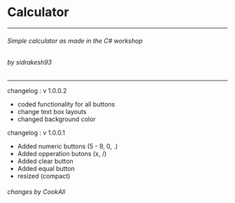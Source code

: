 # Calculator
***
###### Simple calculator as made in the C# workshop
###### by  sidrakesh93
***
changelog : v 1.0.0.2 
- coded functionality for all buttons
- change text box layouts
- changed background color

changelog : v 1.0.0.1
- Added numeric buttons (5 - 9, 0, .)
- Added opperation butons (x, /)
- Added clear button
- Added equal button
- resized (compact)

###### changes by CookAll
